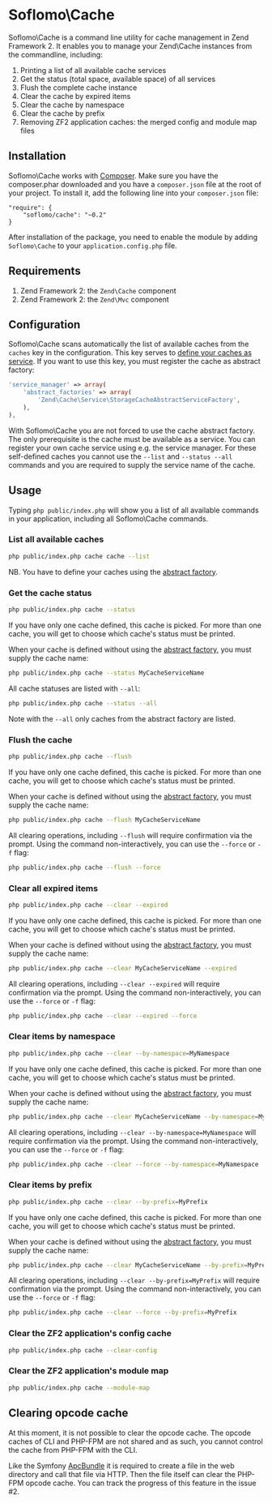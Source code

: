 Soflomo\Cache
===

Soflomo\Cache is a command line utility for cache management in Zend Framework
2. It enables you to manage your Zend\Cache instances from the commandline,
including:

 1. Printing a list of all available cache services
 2. Get the status (total space, available space) of all services
 3. Flush the complete cache instance
 4. Clear the cache by expired items
 5. Clear the cache by namespace
 6. Clear the cache by prefix
 7. Removing ZF2 application caches: the merged config and module map files


Installation
------------

Soflomo\Cache works with [Composer](https://getcomposer.org). Make sure you have
the composer.phar downloaded and you have a `composer.json` file at the root of
your project. To install it, add the following line into your `composer.json`
file:

```
"require": {
    "soflomo/cache": "~0.2"
}
```

After installation of the package, you need to enable the module by adding
`Soflomo\Cache` to your `application.config.php` file.

Requirements
------------

 1. Zend Framework 2: the `Zend\Cache` component
 2. Zend Framework 2: the `Zend\Mvc` component

Configuration
-------------

Soflomo\Cache scans automatically the list of available caches from the `caches`
key in the configuration. This key serves to [define your caches as service](http://framework.zend.com/manual/2.3/en/modules/zend.mvc.services.html#zend-cache-service-storagecacheabstractservicefactory).
If you want to use this key, you must register the cache as abstract factory:

```php
'service_manager' => array(
    'abstract_factories' => array(
        'Zend\Cache\Service\StorageCacheAbstractServiceFactory',
    ),
),
```
With Soflomo\Cache you are not forced to use the cache abstract factory. The only
prerequisite is the cache must be available as a service. You can register your
own cache service using e.g. the service manager. For these self-defined caches
you cannot use the `--list` and `--status --all` commands and you are required
to supply the service name of the cache.

Usage
-----

Typing `php public/index.php` will show you a list of all available commands in
your application, including all Soflomo\Cache commands.

### List all available caches

```bash
php public/index.php cache cache --list
```

NB. You have to define your caches using the [abstract factory](#configuration).

### Get the cache status

```bash
php public/index.php cache --status
```

If you have only one cache defined, this cache is picked. For more than one
cache, you will get to choose which cache's status must be printed.

When your cache is defined without using the [abstract factory](#configuration),
you must supply the cache name:

```bash
php public/index.php cache --status MyCacheServiceName
```

All cache statuses are listed with `--all`:

```bash
php public/index.php cache --status --all
```

Note with the `--all` only caches from the abstract factory are listed.

### Flush the cache

```bash
php public/index.php cache --flush
```

If you have only one cache defined, this cache is picked. For more than one
cache, you will get to choose which cache's status must be printed.

When your cache is defined without using the [abstract factory](#configuration),
you must supply the cache name:

```bash
php public/index.php cache --flush MyCacheServiceName
```

All clearing operations, including `--flush` will require confirmation via the
prompt. Using the command non-interactively, you can use the `--force` or `-f`
flag:

```bash
php public/index.php cache --flush --force
```

### Clear all expired items

```bash
php public/index.php cache --clear --expired
```

If you have only one cache defined, this cache is picked. For more than one
cache, you will get to choose which cache's status must be printed.

When your cache is defined without using the [abstract factory](#configuration),
you must supply the cache name:

```bash
php public/index.php cache --clear MyCacheServiceName --expired
```

All clearing operations, including `--clear --expired` will require confirmation
via the prompt. Using the command non-interactively, you can use the `--force`
or `-f` flag:

```bash
php public/index.php cache --clear --expired --force
```

### Clear items by namespace

```bash
php public/index.php cache --clear --by-namespace=MyNamespace
```

If you have only one cache defined, this cache is picked. For more than one
cache, you will get to choose which cache's status must be printed.

When your cache is defined without using the [abstract factory](#configuration),
you must supply the cache name:

```bash
php public/index.php cache --clear MyCacheServiceName --by-namespace=MyNamespace
```

All clearing operations, including `--clear --by-namespace=MyNamespace` will
require confirmation via the prompt. Using the command non-interactively, you
can use the `--force` or `-f` flag:

```bash
php public/index.php cache --clear --force --by-namespace=MyNamespace
```

### Clear items by prefix

```bash
php public/index.php cache --clear --by-prefix=MyPrefix
```

If you have only one cache defined, this cache is picked. For more than one
cache, you will get to choose which cache's status must be printed.

When your cache is defined without using the [abstract factory](#configuration),
you must supply the cache name:

```bash
php public/index.php cache --clear MyCacheServiceName --by-prefix=MyPrefix
```

All clearing operations, including `--clear --by-prefix=MyPrefix` will
require confirmation via the prompt. Using the command non-interactively, you
can use the `--force` or `-f` flag:

```bash
php public/index.php cache --clear --force --by-prefix=MyPrefix
```

### Clear the ZF2 application's config cache

```bash
php public/index.php cache --clear-config
```

### Clear the ZF2 application's module map

```bash
php public/index.php cache --module-map
```

Clearing opcode cache
---------------------

At this moment, it is not possible to clear the opcode cache. The opcode caches
of CLI and PHP-FPM are not shared and as such, you cannot control the cache from
PHP-FPM with the CLI. 

Like the Symfony [ApcBundle](https://github.com/ornicar/ApcBundle) it is required
to create a file in the web directory and call that file via HTTP. Then the file
itself can clear the PHP-FPM opcode cache. You can track the progress of this 
feature in the issue #2.
